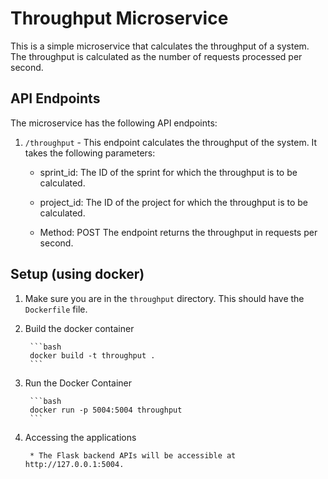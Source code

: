 # Throughput Microservice

This is a simple microservice that calculates the throughput of a system. The throughput is calculated as the number of requests processed per second.

## API Endpoints

The microservice has the following API endpoints:

1. `/throughput` - This endpoint calculates the throughput of the system. It takes the following parameters:
    * sprint_id: The ID of the sprint for which the throughput is to be calculated.
    * project_id: The ID of the project for which the throughput is to be calculated.
    
    * Method: POST
    The endpoint returns the throughput in requests per second.
    

## Setup (using docker)

1. Make sure you are in the `throughput` directory. This should have the `Dockerfile` file.

2. Build the docker container
    
        ```bash
        docker build -t throughput .
        ```
3. Run the Docker Container

        ```bash
        docker run -p 5004:5004 throughput
        ```
4. Accessing the applications
    
        * The Flask backend APIs will be accessible at http://127.0.0.1:5004.
